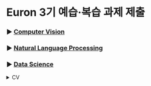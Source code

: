 # Euron 3기 예습·복습 과제 제출

### ▶ [Computer Vision](https://github.com/Ewha-Euron/2022-2-Euron-CV)
### ▶ [Natural Language Processing](https://github.com/Ewha-Euron/2022-2-Euron-NLP)
### ▶ [Data Science](https://github.com/Ewha-Euron/2022-2-Euron-DS)

<details>
<summary>CV</summary>
<div markdown="1">
  
  <br />
  
| 주차 | 내용             | 발표자                               | 발표자료 |
| ---- | ---------------- | ------------------------------------ | -------- |
|  5  |   cs231n 6주차  |        송여진, 임연우         | [📚]()    |

## **Assignment**

### **📍 6주차 예습과제 (~10/3)**

  1️⃣ CS231N 6강을 수강하고, 요약 및 정리한 내용을 깃허브에 업로드
  
  2️⃣ (선택) 질문 사항이나 공유하고 싶은 내용 `Ewha-Euron/2022-2-Euron-CV` issue에 추가

**예습과제 제출 방법**

> 해당 파일을 master branch에 업로드하신 후 해당 master branch에서 pull request 를 진행해주세요.
>
### **📍 5주차 복습과제 (~10/3)**

[https://cs231n.github.io/assignments2021/assignment1/](https://cs231n.github.io/assignments2021/assignment1/)의 `Q4: Two-Layer 
 `two_layer_net.ipynb` 을 완료하신 후, `.py` 파일로 변환해서 제출해주세요. (모든 cell을 하나의 py 파일에 합쳐주세요) - 파일명: `two_layer_net.py` 
 `layers.py` 을 제출해주세요. 
 `fc_net.py` 을 제출해주세요. 
 `optim.py` 을 제출해주세요. 
  
**복습과제 제출 방법** 
  
> 해당 파일을 Week_6 branch에 업로드하신 후 해당 Week_6 branch에서 pull request 를 진행해주세요. 
> 
  
## **Due** 

- 6주차 예습과제
    - **10월 3일**까지 제출합니다.
- 5주차 복습과제
    - **10월 3일**까지 제출합니다.

## **Extra-Credit**
- [https://github.com/deeplearningzerotoall](https://github.com/deeplearningzerotoall)
    - `lab-08` ~ `lab-09` 을 진행해주세요.



</div>
</details>
